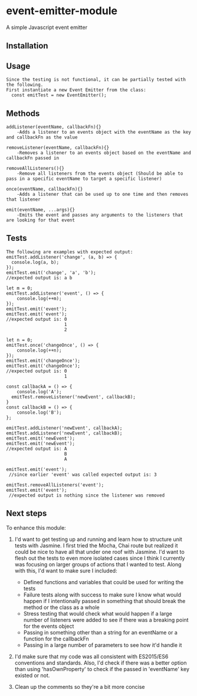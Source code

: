<!-- Still work in progress and not ready to be tested -->

# event-emitter-module

A simple Javascript event emitter

## Installation

  <!-- Omitting this until work is complete -->

## Usage

    Since the testing is not functional, it can be partially tested with the following. 
    First instantiate a new Event Emitter from the class:
      const emitTest = new EventEmitter();
## Methods

    addListener(eventName, callbackFn){}
    	-Adds a listener to an events object with the eventName as the key and callbackFn as the value
    
    removeListener(eventName, callbackFn){}
    	-Removes a listener to an events object based on the eventName and callbackFn passed in
    
    removeAllListeners(){}
    	-Remove all listeners from the events object (Should be able to pass in a specific eventName to target a specific listener)
    
    once(eventName, callbackFn){}
    	-Adds a listener that can be used up to one time and then removes that listener

    emit(eventName, ...args){}
    	-Emits the event and passes any arguments to the listeners that are looking for that event
    
## Tests 

    The following are examples with expected output:
    emitTest.addListener('change', (a, b) => {
      console.log(a, b);
    });
    emitTest.emit('change', 'a', 'b');
    //expected output is: a b  

    let m = 0;
    emitTest.addListener('event', () => {
	    console.log(++m);
    });
    emitTest.emit('event');
    emitTest.emit('event');
    //expected output is: 0
                          1
                          2
    
    let n = 0;
    emitTest.once('changeOnce', () => {
	    console.log(++n);
    });
    emitTest.emit('changeOnce');
    emitTest.emit('changeOnce');
    //expected output is: 0
                          1                       

    const callbackA = () => {
	    console.log('A');
      emitTest.removeListener('newEvent', callbackB);
    }
    const callbackB = () => {
	    console.log('B');
    };

    emitTest.addListener('newEvent', callbackA);
    emitTest.addListener('newEvent', callbackB);
    emitTest.emit('newEvent');
    emitTest.emit('newEvent');
    //expected output is: A
                          B
                          A
    
    emitTest.emit('event');
     //since earlier 'event' was called expected output is: 3
    
    emitTest.removeAllListeners('event');
    emitTest.emit('event');
     //expected output is nothing since the listener was removed
  
## Next steps 

To enhance this module:

1. I'd want to get testing up and running and learn how to structure unit tests with Jasmine. I first tried the Mocha, Chai route but realized it could be nice to have all that under one roof with Jasmine. I'd want to flesh out the tests to even more isolated cases since I think I currently was focusing on larger groups of actions that I wanted to test. Along with this, I'd want to make sure I included:
	- Defined functions and variables that could be used for writing the tests
	- Failure tests along with success to make sure I know what would happen if I intentionally passed in something that should break the method or the class as a whole
	- Stress testing that would check what would happen if a large number of listeners were added to see if there was a breaking point for the events object
	- Passing in something other than a string for an eventName or a function for the callbackFn
	- Passing in a large number of parameters to see how it'd handle it

2. I'd make sure that my code was all consistent with ES2015/ES6 conventions and standards. Also, I'd check if there was a better option than using 'hasOwnProperty' to check if the passed in 'eventName' key existed or not.

3. Clean up the comments so they're a bit more concise
    
